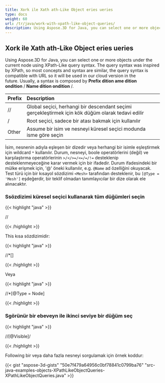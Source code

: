 ```yaml
---
title: Xork ile Xath ath-Like Object eries ueries
type: docs
weight: 60
url: /tr/java/work-with-xpath-like-object-queries/
description: Using Aspose.3D for Java, you can select one or more objects under the current node using XPath-Like query syntax.
---
```

##  **Xork ile Xath ath-Like Object eries ueries**
Using Aspose.3D for Java, you can select one or more objects under the current node using XPath-Like query syntax. The query syntax was inspired by XPath, so most concepts and syntax are similar, the query syntax is compatible with URL so it will be used in our cloud version in the future. Usually, a syntax is composed by **Prefix dition ame dition ondition** / **Name dition ondition** /.

|**Prefix**|**Description**|
| :- | :- |
| // |Global seçici, herhangi bir descendant seçimi gerçekleştirmek için kök düğüm olarak tedavi edilir|
|/|Root seçici, sadece bir atası bakmak için kullanılır|
|Other|Assume bir isim ve nesneyi küresel seçici modunda isme göre seçin|

İsim, nesnenin adıyla eşleşen bir dizedir veya herhangi bir isimle eşleştirmek için wildcard `*` kullanılır. Durum, nesneyi, boole operatörlerini (değil) ve karşılaştırma operatörlerinin `>/</>=/<=/=/!=` desteklenip desteklenmeyeceğine karar vermek için bir ifadedir. Durum ifadesindeki bir mülke erişmek için, '@' öneki kullanılır, e.g. `@Name` ad özelliğini okuyacak. Test türü için bir kısayol sözdizimi `<Mesh>` tarafından desteklenir, bu `[@Type = 'Mesh']` eşdeğerdir, bir teklif olmadan tanımlayıcılar bir dize olarak ele alınacaktır.
###  **Ssözdizimi küresel seçici kullanarak tüm düğümleri seçin**
{{< highlight "java" >}}

 //<Node>

{{< /highlight >}}

This kısa sözdizimidir:

{{< highlight "java" >}}

 //*[<Node>]

{{< /highlight >}}

Veya

{{< highlight "java" >}}

 //*[@Type = Node]

{{< /highlight >}}
###  **Sgörünür bir ebeveyn ile ikinci seviye bir düğüm seç**
{{< highlight "java" >}}

 //<Node>[@Visible]/<Node>

{{< /highlight >}}



Following bir veya daha fazla nesneyi sorgulamak için örnek koddur:

{{< gist "aspose-3d-gists" "50e7f479a64956c0bf78841c0799ba76" "src-java-examples-objects-XPathLikeObjectQueries-XPathLikeObjectQueries.java" >}}
